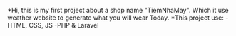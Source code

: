 *Hi, this is my first project about a shop name "TiemNhaMay". Which it use weather website to generate what you will wear Today.
*This project use:
-HTML, CSS, JS 
-PHP & Laravel 
